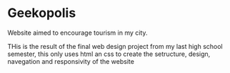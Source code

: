 # Geekopolis
Website aimed to encourage tourism in my city.

THis is the result of the final web design project from my last high school semester, this only uses html an css to create the setructure, design, navegation and responsivity  of the website 
